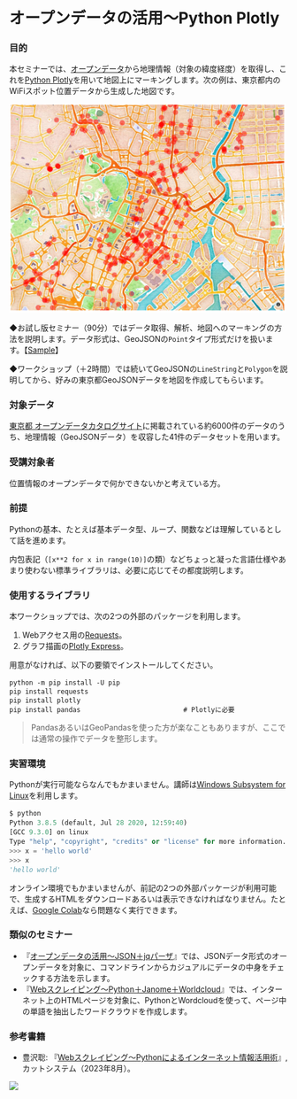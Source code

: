 # オープンデータの活用～Python Plotly

### 目的

本セミナーでは、[オープンデータ](https://ja.wikipedia.org/wiki/オープンデータ)から地理情報（対象の緯度経度）を取得し、これを[Python Plotly](https://plotly.com/python/)を用いて地図上にマーキングします。次の例は、東京都内のWiFiスポット位置データから生成した地図です。

<!-- 1034x779。「Webスクレイピング」本の第11章より。-->
<img src="Images/MapStyle_Watercolor.png" width="500">

◆お試し版セミナー（90分）ではデータ取得、解析、地図へのマーキングの方法を説明します。データ形式は、GeoJSONの`Point`タイプ形式だけを扱います。【[Sample](http://htmlpreview.github.io/?https://github.com/stoyosawa/CuttSeminars/blob/main/OpenData-Plotly/Samples/geo_points.html)】

◆ワークショップ（＋2時間）では続いてGeoJSONの`LineString`と`Polygon`を説明してから、好みの東京都GeoJSONデータを地図を作成してもらいます。


### 対象データ

[東京都 オープンデータカタログサイト](https://portal.data.metro.tokyo.lg.jp/)に掲載されている約6000件のデータのうち、地理情報（GeoJSONデータ）を収容した41件のデータセットを用います。


### 受講対象者

位置情報のオープンデータで何かできないかと考えている方。


### 前提

Pythonの基本、たとえば基本データ型、ループ、関数などは理解しているとして話を進めます。

内包表記（`[x**2 for x in range(10)]`の類）などちょっと凝った言語仕様やあまり使わない標準ライブラリは、必要に応じてその都度説明します。


### 使用するライブラリ

本ワークショップでは、次の2つの外部のパッケージを利用します。

1. Webアクセス用の[Requests](https://requests.readthedocs.io/en/latest/)。
2. グラフ描画の[Plotly Express](https://plotly.com/python/)。

用意がなければ、以下の要領でインストールしてください。

```
python -m pip install -U pip
pip install requests
pip install plotly
pip install pandas                          # Plotlyに必要
```

> PandasあるいはGeoPandasを使った方が楽なこともありますが、ここでは通常の操作でデータを整形します。


### 実習環境

Pythonが実行可能ならなんでもかまいません。講師は[Windows Subsystem for Linux](https://docs.microsoft.com/en-us/windows/wsl/)を利用します。

```Python
$ python
Python 3.8.5 (default, Jul 28 2020, 12:59:40)
[GCC 9.3.0] on linux
Type "help", "copyright", "credits" or "license" for more information.
>>> x = 'hello world'
>>> x
'hello world'
```

オンライン環境でもかまいませんが、前記の2つの外部パッケージが利用可能で、生成するHTMLをダウンロードあるいは表示できなければなりません。たとえば、[Google Colab](https://colab.google/)なら問題なく実行できます。


### 類似のセミナー

- 『[オープンデータの活用～JSON＋jqパーザ](../OpenData-Jq)』では、JSONデータ形式のオープンデータを対象に、コマンドラインからカジュアルにデータの中身をチェックする方法を示します。
- 『[Webスクレイピング～Python＋Janome＋Worldcloud](./Scraping/README.md)』では、インターネット上のHTMLページを対象に、PythonとWordcloudを使って、ページ中の単語を抽出したワードクラウドを作成します。


### 参考書籍

- 豊沢聡: 『[Webスクレイピング～Pythonによるインターネット情報活用術](https://www.cutt.co.jp/book/978-4-87783-541-5.html)』, カットシステム（2023年8月）。

<img src="https://www.cutt.co.jp/book/images/978-4-87783-541-5.png" width="200">
